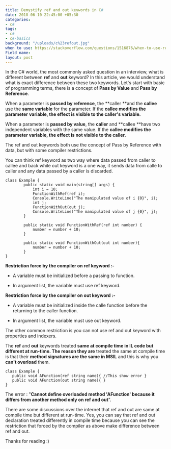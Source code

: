 ```yaml
---
title: Demystify ref and out keywords in C#
date: 2018-06-10 22:45:00 +05:30
categories:
- c#
tags:
- c#
- c#-basics
background: "/uploads/c%23refout.jpg"
when to use: https://stackoverflow.com/questions/1516876/when-to-use-ref-vs-out
Field name: 
layout: post
---
```


In the C# world, the most commonly asked question in an interview, what is different between **ref**  and **out** keyword? In this article, we would understand what is exact difference between these two keywords. Let's start with basic of programming terms, there is a concept of **Pass by Value** and **Pass by Reference**.

When a parameter is **passed by reference**, the **caller **and the **callee** use the **same variable** for the parameter. If the **callee modifies the parameter** **variable, the effect is visible to the caller's variable.**

When a parameter is **passed by value**, the **caller** and **callee **have two independent variables with the same value. If the **callee modifies the parameter variable, the effect is not visible to the caller.**

The ref and out keywords both use the concept of Pass by Reference with data, but with some compiler restrictions.

You can think ref  keyword as two way where data passed from caller to callee and back while out keyword is a one way, it sends data from calle to caller and any data passed by a caller is discarded.

    class Example {
            public static void main(string[] args) {
                int i = 10;
                FunctionWithRef(ref i);
                Console.WriteLine("The manipulated value of i {0}", i);
                int j;
                FunctionWithOut(out j);
                Console.WriteLine("The manipulated value of j {0}", j);
            }
            
            public static void FunctionWithRef(ref int number) {
                number = number + 10;
            }
            
            public static void FunctionWithOut(out int number){
                number = number + 10;
            }   
    }

**Restriction force by the compiler on ref keyword :-**

* A variable must be initialized before a passing to function.

* In argument list, the variable must use ref keyword.

**Restriction force by the compiler on out keyword :-**

* A variable must be initialized inside the calle function before the returning to the caller function.

* In argument list, the variable must use out keyword.

The other common restriction is you can not use ref and out keyword with properties and indexers.

The **ref** and **out** keywords treated **same at compile time in IL code but different at run-time.  The reason they are** treated the same at compile time is that their **method signatures are the same in MSIL** and this is why you **can't overload** them.

    class Example { 
       public void AFunction(ref string name){ //This show error } 
       public void AFunction(out string name){ }
    }

The error : "**Cannot define overloaded method 'AFunction' because it differs from another method only on ref and out**".

There are some discussions over the internet that ref and out are same at compile time but different at run-time. Yes, you can say that ref and out declaration treated differently in compile time because you can see the restriction that forced by the compiler as above make difference between ref and out.

Thanks for reading :)